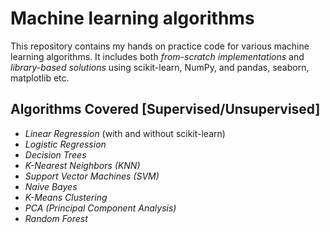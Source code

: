 # Machine learning algorithms 

This repository contains my hands on practice code for various machine learning algorithms. It includes both *from-scratch implementations* and *library-based solutions* using scikit-learn, NumPy, and pandas, seaborn, matplotlib etc.

## Algorithms Covered [Supervised/Unsupervised]

- *Linear Regression* (with and without scikit-learn)
- *Logistic Regression*
- *Decision Trees*
- *K-Nearest Neighbors (KNN)*
- *Support Vector Machines (SVM)*
- *Naive Bayes*
- *K-Means Clustering*
- *PCA (Principal Component Analysis)*
- *Random Forest*

